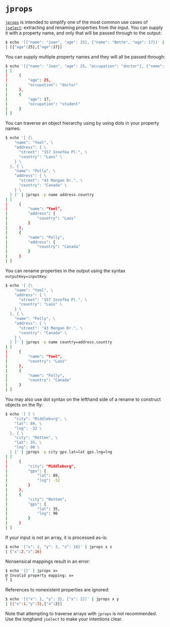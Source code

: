# `jprops`

[`jprops`](../README.md#jprops) is intended to simplify one of the most common use cases of [`jselect`](jselect.tush.md): extracting and renaming properties from the input. You can supply it with a property name, and only that will be passed through to the output:

```sh
$ echo '[{"name": "Joan", "age": 25}, {"name": "Bette", "age": 17}]' | jprops age
| [{"age":25},{"age":17}]
```

You can supply multiple property names and they will all be passed through:

```sh
$ echo '[{"name": "Joan", "age": 25, "occupation": "doctor"}, {"name": "Bette", "age": 17, "occupation": "student"}]' | jprops -p age occupation
| [
|     {
|         "age": 25,
|         "occupation": "doctor"
|     },
|     {
|         "age": 17,
|         "occupation": "student"
|     }
| ]
```

You can traverse an object hierarchy using by using dots in your property names:

```sh
$ echo '[ {\
    "name": "Yoel", \
    "address": { \
      "street": "157 Iosefka Pl.", \
      "country": "Laos" \
    } \
  }, { \
    "name": "Polly", \
    "address": { \
      "street": "43 Mangan Dr.", \
      "country": "Canada" \
    } \
  } ]' | jprops -p name address.country
| [
|     {
|         "name": "Yoel",
|         "address": {
|             "country": "Laos"
|         }
|     },
|     {
|         "name": "Polly",
|         "address": {
|             "country": "Canada"
|         }
|     }
| ]
```

You can rename properties in the output using the syntax `outputKey=inputKey`:

```sh
$ echo '[ {\
    "name": "Yoel", \
    "address": { \
      "street": "157 Iosefka Pl.", \
      "country": "Laos" \
    } \
  }, { \
    "name": "Polly", \
    "address": { \
      "street": "43 Mangan Dr.", \
      "country": "Canada" \
    } \
  } ]' | jprops -p name country=address.country
| [
|     {
|         "name": "Yoel",
|         "country": "Laos"
|     },
|     {
|         "name": "Polly",
|         "country": "Canada"
|     }
| ]
```

You may also use dot syntax on the lefthand side of a rename to construct objects on the fly:

```sh
$ echo '[ { \
    "city": "Middleburg", \
    "lat": 89, \
    "lng": -32 \
  }, { \
    "city": "Retten", \
    "lat": 35, \
    "lng": 90 \
  } ]' | jprops -p city gps.lat=lat gps.lng=lng
| [
|     {
|         "city": "Middleburg",
|         "gps": {
|             "lat": 89,
|             "lng": -32
|         }
|     },
|     {
|         "city": "Retten",
|         "gps": {
|             "lat": 35,
|             "lng": 90
|         }
|     }
| ]
```

If your input is not an array, it is processed as-is:

```sh
$ echo '{"x": 2, "y": 3, "z": 16}' | jprops x z
| {"x":2,"z":16}
```

Nonsensical mappings result in an error:

```sh
$ echo '{}' | jprops x=
@ Invalid property mapping: x=
? 1
```

References to nonexistent properties are ignored:

```sh
$ echo '[{"x": 1, "y": 3}, {"x": 2}]' | jprops x y
| [{"x":1,"y":3},{"x":2}]
```

Note that attempting to traverse arrays with `jprops` is not recommended. Use the longhand `jselect` to make your intentions clear.
